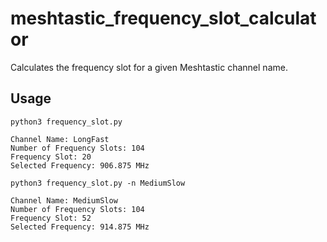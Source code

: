 # meshtastic_frequency_slot_calculator
 Calculates the frequency slot for a given Meshtastic channel name.
 
## Usage
```
python3 frequency_slot.py

Channel Name: LongFast
Number of Frequency Slots: 104
Frequency Slot: 20
Selected Frequency: 906.875 MHz
```

```
python3 frequency_slot.py -n MediumSlow

Channel Name: MediumSlow
Number of Frequency Slots: 104
Frequency Slot: 52
Selected Frequency: 914.875 MHz
```
